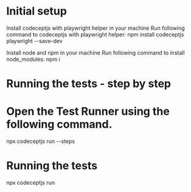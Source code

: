 # Initial setup
Install codeceptjs with playwright helper in your machine
Run following command to codeceptjs with playwright helper: npm install codeceptjs playwright --save-dev

Install node and npm in your machine
Run following command to install node_modules: npm i 

# Running the tests - step by step
# Open the Test Runner using the following command.
npx codeceptjs run --steps

# Running the tests
npx codeceptjs run
